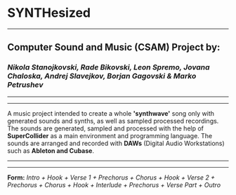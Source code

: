 # SYNTHesized

<hr />

## Computer Sound and Music (CSAM) Project by:
### <i>Nikola Stanojkovski, Rade Bikovski, Leon Spremo, Jovana Chaloska, Andrej Slavejkov, Borjan Gagovski & Marko Petrushev</i>

<hr />
<hr />

A music project intended to create a whole <b>'synthwave'</b> song only with generated sounds and synths, as well as sampled processed recordings. The sounds are generated, sampled and processed with the help of <b>SuperCollider</b> as a main environment and programming language. The sounds are arranged and recorded with <b>DAWs</b> (Digital Audio Workstations) such as <b>Ableton and Cubase</b>. 

<hr />
<hr />

<b>Form:</b>
<i> Intro + Hook + Verse 1 + Prechorus + Chorus + Hook + Verse 2 + Prechorus + Chorus + Hook + Interlude + Prechorus + Verse Part + Outro </i>
